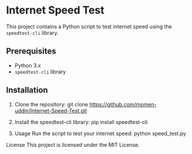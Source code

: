# Internet Speed Test

This project contains a Python script to test internet speed using the `speedtest-cli` library.

## Prerequisites

- Python 3.x
- `speedtest-cli` library

## Installation

1. Clone the repository:
     git clone https://github.com/momen-uddin/Internet-Speed-Test.git

2. Install the speedtest-cli library:
     pip install speedtest-cli
   
3. Usage
    Run the script to test your internet speed:
      python speed_test.py
   
License
This project is licensed under the MIT License.

